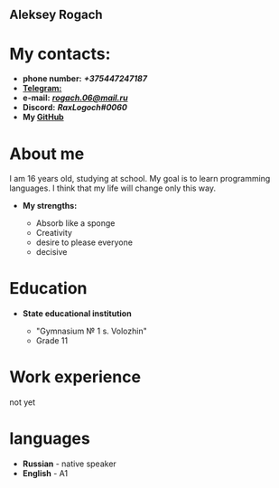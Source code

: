 ## Aleksey Rogach ##
# My contacts: #

+ **phone number:** ***+375447247187***
+ [**Telegram:**](https://web.telegram.org/k/#@Carry_pe)
+ **e-mail:** ***rogach.06@mail.ru***
+ **Discord:** ***RaxLogoch#0060***
+ **My [GitHub](https://github.com/Carry144)**

# About me #
I am 16 years old, studying at school. My goal is to learn programming languages. I think that my life will change only this way.

+ **My strengths:**

   - Absorb like a sponge
   - Creativity
   - desire to please everyone
   - decisive

# Education # 
+ **State educational institution**

   - "Gymnasium № 1 s. Volozhin"
   - Grade 11

# Work experience #
not yet

# languages #
+ **Russian** - native speaker
+ **English** - A1
